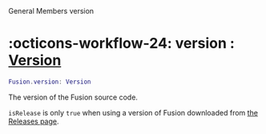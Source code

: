 <nav class="fusiondoc-api-breadcrumbs">
	<span>General</span>
	<span>Members</span>
	<span>version</span>
</nav>

<h1 class="fusiondoc-api-header" markdown>
	<span class="fusiondoc-api-icon" markdown>:octicons-workflow-24:</span>
	<span class="fusiondoc-api-name">version</span>
	<span class="fusiondoc-api-type">
		: <a href="../../types/version">Version</a>
	</span>
</h1>

```Lua
Fusion.version: Version
```

The version of the Fusion source code.

`isRelease` is only `true` when using a version of Fusion downloaded from
[the Releases page](https://github.com/dphfox/Fusion/releases).